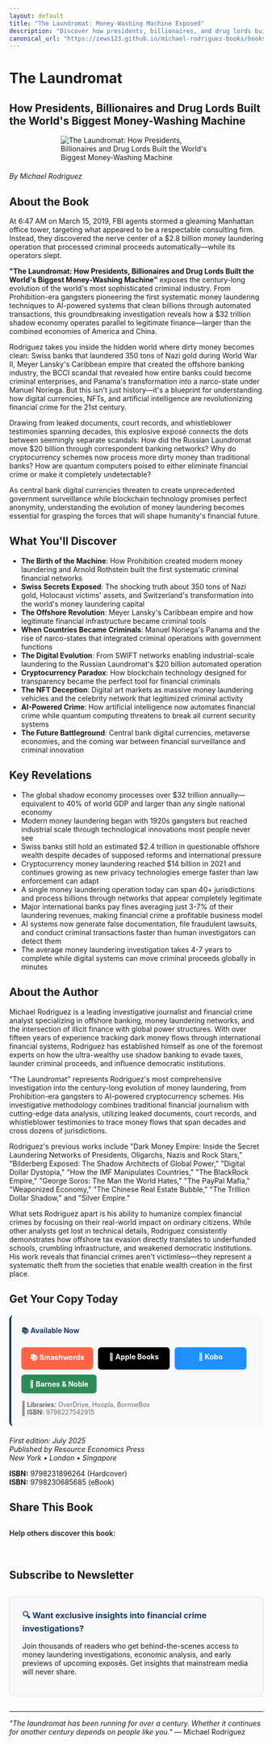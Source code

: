 ```yaml
---
layout: default
title: "The Laundromat: Money-Washing Machine Exposed"
description: "Discover how presidents, billionaires, and drug lords built the world's biggest money-washing machine. Rodriguez reveals the $32 trillion shadow economy."
canonical_url: "https://zews123.github.io/michael-rodriguez-books/books/The_Laundromat"
---
```


# The Laundromat
## How Presidents, Billionaires and Drug Lords Built the World's Biggest Money-Washing Machine

<img src="{{ site.baseurl }}/assets/images/THE_LAUNDROMAT.webp" alt="The Laundromat: How Presidents, Billionaires and Drug Lords Built the World's Biggest Money-Washing Machine" style="max-width: 300px; margin: 0 auto 20px; display: block;">

*By Michael Rodriguez*

## About the Book

At 6:47 AM on March 15, 2019, FBI agents stormed a gleaming Manhattan office tower, targeting what appeared to be a respectable consulting firm. Instead, they discovered the nerve center of a $2.8 billion money laundering operation that processed criminal proceeds automatically—while its operators slept.

**"The Laundromat: How Presidents, Billionaires and Drug Lords Built the World's Biggest Money-Washing Machine"** exposes the century-long evolution of the world's most sophisticated criminal industry. From Prohibition-era gangsters pioneering the first systematic money laundering techniques to AI-powered systems that clean billions through automated transactions, this groundbreaking investigation reveals how a $32 trillion shadow economy operates parallel to legitimate finance—larger than the combined economies of America and China.

Rodriguez takes you inside the hidden world where dirty money becomes clean: Swiss banks that laundered 350 tons of Nazi gold during World War II, Meyer Lansky's Caribbean empire that created the offshore banking industry, the BCCI scandal that revealed how entire banks could become criminal enterprises, and Panama's transformation into a narco-state under Manuel Noriega. But this isn't just history—it's a blueprint for understanding how digital currencies, NFTs, and artificial intelligence are revolutionizing financial crime for the 21st century.

Drawing from leaked documents, court records, and whistleblower testimonies spanning decades, this explosive exposé connects the dots between seemingly separate scandals: How did the Russian Laundromat move $20 billion through correspondent banking networks? Why do cryptocurrency schemes now process more dirty money than traditional banks? How are quantum computers poised to either eliminate financial crime or make it completely undetectable?

As central bank digital currencies threaten to create unprecedented government surveillance while blockchain technology promises perfect anonymity, understanding the evolution of money laundering becomes essential for grasping the forces that will shape humanity's financial future.

## What You'll Discover

- **The Birth of the Machine**: How Prohibition created modern money laundering and Arnold Rothstein built the first systematic criminal financial networks
- **Swiss Secrets Exposed**: The shocking truth about 350 tons of Nazi gold, Holocaust victims' assets, and Switzerland's transformation into the world's money laundering capital
- **The Offshore Revolution**: Meyer Lansky's Caribbean empire and how legitimate financial infrastructure became criminal tools
- **When Countries Became Criminals**: Manuel Noriega's Panama and the rise of narco-states that integrated criminal operations with government functions  
- **The Digital Evolution**: From SWIFT networks enabling industrial-scale laundering to the Russian Laundromat's $20 billion automated operation
- **Cryptocurrency Paradox**: How blockchain technology designed for transparency became the perfect tool for financial criminals
- **The NFT Deception**: Digital art markets as massive money laundering vehicles and the celebrity network that legitimized criminal activity
- **AI-Powered Crime**: How artificial intelligence now automates financial crime while quantum computing threatens to break all current security systems
- **The Future Battleground**: Central bank digital currencies, metaverse economies, and the coming war between financial surveillance and criminal innovation

## Key Revelations

- The global shadow economy processes over $32 trillion annually—equivalent to 40% of world GDP and larger than any single national economy
- Modern money laundering began with 1920s gangsters but reached industrial scale through technological innovations most people never see
- Swiss banks still hold an estimated $2.4 trillion in questionable offshore wealth despite decades of supposed reforms and international pressure
- Cryptocurrency money laundering reached $14 billion in 2021 and continues growing as new privacy technologies emerge faster than law enforcement can adapt
- A single money laundering operation today can span 40+ jurisdictions and process billions through networks that appear completely legitimate
- Major international banks pay fines averaging just 3-7% of their laundering revenues, making financial crime a profitable business model
- AI systems now generate false documentation, file fraudulent lawsuits, and conduct criminal transactions faster than human investigators can detect them
- The average money laundering investigation takes 4-7 years to complete while digital systems can move criminal proceeds globally in minutes

## About the Author

Michael Rodriguez is a leading investigative journalist and financial crime analyst specializing in offshore banking, money laundering networks, and the intersection of illicit finance with global power structures. With over fifteen years of experience tracking dark money flows through international financial systems, Rodriguez has established himself as one of the foremost experts on how the ultra-wealthy use shadow banking to evade taxes, launder criminal proceeds, and influence democratic institutions.

"The Laundromat" represents Rodriguez's most comprehensive investigation into the century-long evolution of money laundering, from Prohibition-era gangsters to AI-powered cryptocurrency schemes. His investigative methodology combines traditional financial journalism with cutting-edge data analysis, utilizing leaked documents, court records, and whistleblower testimonies to trace money flows that span decades and cross dozens of jurisdictions.

Rodriguez's previous works include "Dark Money Empire: Inside the Secret Laundering Networks of Presidents, Oligarchs, Nazis and Rock Stars," "Bilderberg Exposed: The Shadow Architects of Global Power," "Digital Dollar Dystopia," "How the IMF Manipulates Countries," "The BlackRock Empire," "George Soros: The Man the World Hates," "The PayPal Mafia," "Weaponized Economy," "The Chinese Real Estate Bubble," "The Trillion Dollar Shadow," and "Silver Empire."

What sets Rodriguez apart is his ability to humanize complex financial crimes by focusing on their real-world impact on ordinary citizens. While other analysts get lost in technical details, Rodriguez consistently demonstrates how offshore tax evasion directly translates to underfunded schools, crumbling infrastructure, and weakened democratic institutions. His work reveals that financial crimes aren't victimless—they represent a systematic theft from the societies that enable wealth creation in the first place.

## Get Your Copy Today

<div style="background-color: #f8f9fa; padding: 20px; border-radius: 8px; margin: 20px 0; border-left: 4px solid #1a3c65;">
  <h4 style="margin-top: 0; color: #1a3c65;">📚 Available Now</h4>
  
  <div class="book-buttons" style="display: flex; flex-wrap: wrap; gap: 10px; margin-bottom: 15px;">
    <a href="https://www.smashwords.com/books/view/1814863" target="_blank" rel="noopener noreferrer" class="book-btn book-btn-smash">📚 Smashwords</a>
    <a href="https://books.apple.com/us/book/the-laundromat-how-presidents-billionaires-and-drug/id6748916738" target="_blank" rel="noopener noreferrer" class="book-btn book-btn-apple">🍎 Apple Books</a>
    <a href="https://www.kobo.com/ww/en/ebook/the-laundromat-how-presidents-billionaires-and-drug-lords-built-the-world-s-biggest-money-washing-machine" target="_blank" rel="noopener noreferrer" class="book-btn book-btn-kobo">📖 Kobo</a>
    <a href="https://www.barnesandnoble.com/w/the-laundromat-michael-rodriguez/1147866746" target="_blank" rel="noopener noreferrer" class="book-btn book-btn-bn">🏪 Barnes & Noble</a>
  </div>
  
  <p style="margin: 0; font-size: 0.9em; color: #666;">
    <strong>📖 Libraries:</strong> OverDrive, Hoopla, BorrowBox<br>
    <strong>📖 ISBN:</strong> 9798227542915
  </p>
</div>

<style>
.book-btn {
  background-color: #1a3c65;
  color: white;
  padding: 10px 16px;
  border-radius: 6px;
  text-decoration: none;
  font-weight: bold;
  display: inline-block;
  text-align: center;
  min-width: 110px;
  transition: transform 0.2s ease, box-shadow 0.2s ease;
  box-shadow: 0 2px 4px rgba(0,0,0,0.1);
}

.book-btn:hover {
  transform: translateY(-1px);
  box-shadow: 0 4px 8px rgba(0,0,0,0.15);
  text-decoration: none;
  color: white;
}

.book-btn-apple { background-color: #000; }
.book-btn-apple:hover { background-color: #333; }

.book-btn-kobo { background-color: #1e90ff; }
.book-btn-kobo:hover { background-color: #1c7ed6; }

.book-btn-smash { background-color: #ff6347; }
.book-btn-smash:hover { background-color: #e55347; }

.book-btn-bn { background-color: #2e8b57; }
.book-btn-bn:hover { background-color: #228b22; }

@media (max-width: 768px) {
  .book-buttons {
    flex-direction: column;
  }
  .book-btn {
    width: 100%;
    margin-bottom: 5px;
  }
}
</style>

*First edition: July 2025*  
*Published by Resource Economics Press*  
*New York • London • Singapore*

**ISBN:** 9798231896264 (Hardcover)  
**ISBN:** 9798230685685 (eBook)

## Share This Book

<div class="social-share" style="margin: 30px 0;">
  <p style="margin-bottom: 15px; font-weight: 600;">Help others discover this book:</p>
  <a href="https://twitter.com/intent/tweet?text=Check out 'The Laundromat: How Presidents, Billionaires and Drug Lords Built the World's Biggest Money-Washing Machine' by Michael Rodriguez&url={{ site.url }}{{ site.baseurl }}{{ page.url }}&via=MRodriguezBooks" target="_blank" rel="noopener noreferrer" style="display: inline-block; margin-right: 15px; font-size: 24px; color: #1DA1F2;">
    <i class="fab fa-twitter-square"></i>
  </a>
  <a href="https://www.facebook.com/sharer/sharer.php?u={{ site.url }}{{ site.baseurl }}{{ page.url }}" target="_blank" rel="noopener noreferrer" style="display: inline-block; margin-right: 15px; font-size: 24px; color: #3b5998;">
    <i class="fab fa-facebook-square"></i>
  </a>
  <a href="https://www.linkedin.com/shareArticle?mini=true&url={{ site.url }}{{ site.baseurl }}{{ page.url }}&title=The Laundromat by Michael Rodriguez" target="_blank" rel="noopener noreferrer" style="display: inline-block; margin-right: 15px; font-size: 24px; color: #0077b5;">
    <i class="fab fa-linkedin"></i>
  </a>
  <a href="mailto:?subject=Check out this book: The Laundromat&body=I thought you might be interested in this book by Michael Rodriguez: {{ site.url }}{{ site.baseurl }}{{ page.url }}" style="display: inline-block; font-size: 24px; color: #333333;">
    <i class="fas fa-envelope-square"></i>
  </a>
</div>

## Subscribe to Newsletter

<div style="background-color: #f9f9fb; padding: 25px; border-radius: 8px; margin: 30px 0; border: 1px solid #ddd;">
  <h3 style="margin-top: 0; color: #1a3c65;">🔍 Want exclusive insights into financial crime investigations?</h3>
  <p>Join thousands of readers who get behind-the-scenes access to money laundering investigations, economic analysis, and early previews of upcoming exposés. Get insights that mainstream media will never share.</p>
  <script async data-uid="b2a1614bc4" src="https://michael-rodriguez.kit.com/b2a1614bc4/index.js"></script>
</div>

---

*"The laundromat has been running for over a century. Whether it continues for another century depends on people like you."* — Michael Rodriguez
